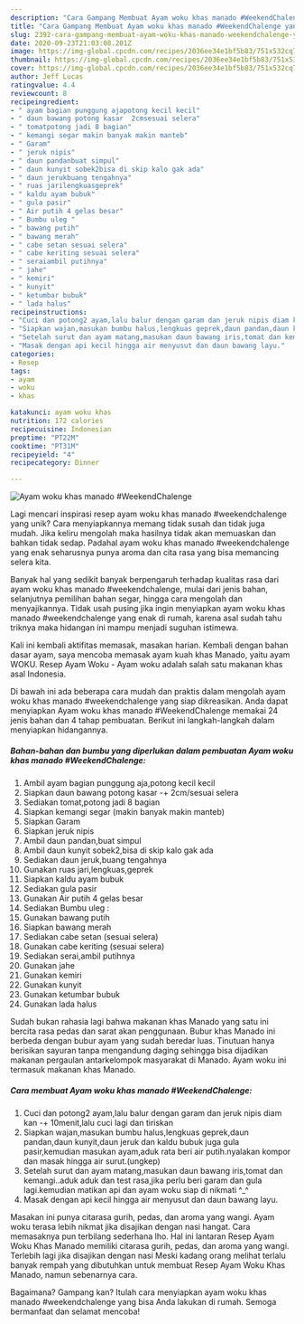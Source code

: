 ```yaml
---
description: "Cara Gampang Membuat Ayam woku khas manado #WeekendChalenge yang Bikin Ngiler"
title: "Cara Gampang Membuat Ayam woku khas manado #WeekendChalenge yang Bikin Ngiler"
slug: 2392-cara-gampang-membuat-ayam-woku-khas-manado-weekendchalenge-yang-bikin-ngiler
date: 2020-09-23T21:03:08.201Z
image: https://img-global.cpcdn.com/recipes/2036ee34e1bf5b83/751x532cq70/ayam-woku-khas-manado-weekendchalenge-foto-resep-utama.jpg
thumbnail: https://img-global.cpcdn.com/recipes/2036ee34e1bf5b83/751x532cq70/ayam-woku-khas-manado-weekendchalenge-foto-resep-utama.jpg
cover: https://img-global.cpcdn.com/recipes/2036ee34e1bf5b83/751x532cq70/ayam-woku-khas-manado-weekendchalenge-foto-resep-utama.jpg
author: Jeff Lucas
ratingvalue: 4.4
reviewcount: 8
recipeingredient:
- " ayam bagian punggung ajapotong kecil kecil"
- " daun bawang potong kasar  2cmsesuai selera"
- " tomatpotong jadi 8 bagian"
- " kemangi segar makin banyak makin manteb"
- " Garam"
- " jeruk nipis"
- " daun pandanbuat simpul"
- " daun kunyit sobek2bisa di skip kalo gak ada"
- " daun jerukbuang tengahnya"
- " ruas jarilengkuasgeprek"
- " kaldu ayam bubuk"
- " gula pasir"
- " Air putih 4 gelas besar"
- " Bumbu uleg "
- " bawang putih"
- " bawang merah"
- " cabe setan sesuai selera"
- " cabe keriting sesuai selera"
- " seraiambil putihnya"
- " jahe"
- " kemiri"
- " kunyit"
- " ketumbar bubuk"
- " lada halus"
recipeinstructions:
- "Cuci dan potong2 ayam,lalu balur dengan garam dan jeruk nipis diam kan -+ 10menit,lalu cuci lagi dan tiriskan"
- "Siapkan wajan,masukan bumbu halus,lengkuas geprek,daun pandan,daun kunyit,daun jeruk dan kaldu bubuk juga gula pasir,kemudian masukan ayam,aduk rata beri air putih.nyalakan kompor dan masak hingga air surut.(ungkep)"
- "Setelah surut dan ayam matang,masukan daun bawang iris,tomat dan kemangi..aduk aduk dan test rasa,jika perlu beri garam dan gula lagi.kemudian matikan api dan ayam woku siap di nikmati ^_^"
- "Masak dengan api kecil hingga air menyusut dan daun bawang layu."
categories:
- Resep
tags:
- ayam
- woku
- khas

katakunci: ayam woku khas 
nutrition: 172 calories
recipecuisine: Indonesian
preptime: "PT22M"
cooktime: "PT31M"
recipeyield: "4"
recipecategory: Dinner

---
```



![Ayam woku khas manado #WeekendChalenge](https://img-global.cpcdn.com/recipes/2036ee34e1bf5b83/751x532cq70/ayam-woku-khas-manado-weekendchalenge-foto-resep-utama.jpg)

Lagi mencari inspirasi resep ayam woku khas manado #weekendchalenge yang unik? Cara menyiapkannya memang tidak susah dan tidak juga mudah. Jika keliru mengolah maka hasilnya tidak akan memuaskan dan bahkan tidak sedap. Padahal ayam woku khas manado #weekendchalenge yang enak seharusnya punya aroma dan cita rasa yang bisa memancing selera kita.

Banyak hal yang sedikit banyak berpengaruh terhadap kualitas rasa dari ayam woku khas manado #weekendchalenge, mulai dari jenis bahan, selanjutnya pemilihan bahan segar, hingga cara mengolah dan menyajikannya. Tidak usah pusing jika ingin menyiapkan ayam woku khas manado #weekendchalenge yang enak di rumah, karena asal sudah tahu triknya maka hidangan ini mampu menjadi suguhan istimewa.

Kali ini kembali aktifitas memasak, masakan harian. Kembali dengan bahan dasar ayam, saya mencoba memasak ayam kuah khas Manado, yaitu ayam WOKU. Resep Ayam Woku - Ayam woku adalah salah satu makanan khas asal Indonesia.


Di bawah ini ada beberapa cara mudah dan praktis dalam mengolah ayam woku khas manado #weekendchalenge yang siap dikreasikan. Anda dapat menyiapkan Ayam woku khas manado #WeekendChalenge memakai 24 jenis bahan dan 4 tahap pembuatan. Berikut ini langkah-langkah dalam menyiapkan hidangannya.

<!--inarticleads1-->

##### Bahan-bahan dan bumbu yang diperlukan dalam pembuatan Ayam woku khas manado #WeekendChalenge:

1. Ambil  ayam bagian punggung aja,potong kecil kecil
1. Siapkan  daun bawang potong kasar -+ 2cm/sesuai selera
1. Sediakan  tomat,potong jadi 8 bagian
1. Siapkan  kemangi segar (makin banyak makin manteb)
1. Siapkan  Garam
1. Siapkan  jeruk nipis
1. Ambil  daun pandan,buat simpul
1. Ambil  daun kunyit sobek2,bisa di skip kalo gak ada
1. Sediakan  daun jeruk,buang tengahnya
1. Gunakan  ruas jari,lengkuas,geprek
1. Siapkan  kaldu ayam bubuk
1. Sediakan  gula pasir
1. Gunakan  Air putih 4 gelas besar
1. Sediakan  Bumbu uleg :
1. Gunakan  bawang putih
1. Siapkan  bawang merah
1. Sediakan  cabe setan (sesuai selera)
1. Gunakan  cabe keriting (sesuai selera)
1. Sediakan  serai,ambil putihnya
1. Gunakan  jahe
1. Gunakan  kemiri
1. Gunakan  kunyit
1. Gunakan  ketumbar bubuk
1. Gunakan  lada halus


Sudah bukan rahasia lagi bahwa makanan khas Manado yang satu ini bercita rasa pedas dan sarat akan penggunaan. Bubur khas Manado ini berbeda dengan bubur ayam yang sudah beredar luas. Tinutuan hanya berisikan sayuran tanpa mengandung daging sehingga bisa dijadikan makanan pergaulan antarkelompok masyarakat di Manado. Ayam woku ini termasuk makanan khas Manado. 

<!--inarticleads2-->

##### Cara membuat Ayam woku khas manado #WeekendChalenge:

1. Cuci dan potong2 ayam,lalu balur dengan garam dan jeruk nipis diam kan -+ 10menit,lalu cuci lagi dan tiriskan
1. Siapkan wajan,masukan bumbu halus,lengkuas geprek,daun pandan,daun kunyit,daun jeruk dan kaldu bubuk juga gula pasir,kemudian masukan ayam,aduk rata beri air putih.nyalakan kompor dan masak hingga air surut.(ungkep)
1. Setelah surut dan ayam matang,masukan daun bawang iris,tomat dan kemangi..aduk aduk dan test rasa,jika perlu beri garam dan gula lagi.kemudian matikan api dan ayam woku siap di nikmati ^_^
1. Masak dengan api kecil hingga air menyusut dan daun bawang layu.


Masakan ini punya citarasa gurih, pedas, dan aroma yang wangi. Ayam woku terasa lebih nikmat jika disajikan dengan nasi hangat. Cara memasaknya pun terbilang sederhana lho. Hal ini lantaran Resep Ayam Woku Khas Manado memiliki citarasa gurih, pedas, dan aroma yang wangi. Terlebih lagi jika disajikan dengan nasi Meski kadang orang melihat terlalu banyak rempah yang dibutuhkan untuk membuat Resep Ayam Woku Khas Manado, namun sebenarnya cara. 

Bagaimana? Gampang kan? Itulah cara menyiapkan ayam woku khas manado #weekendchalenge yang bisa Anda lakukan di rumah. Semoga bermanfaat dan selamat mencoba!
